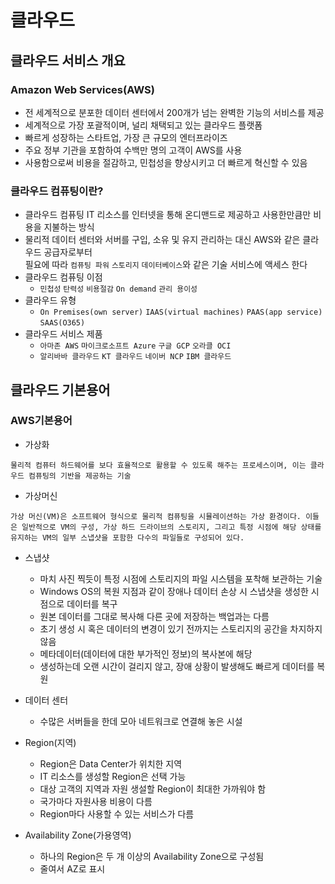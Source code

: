 # 클라우드
## 클라우드 서비스 개요
### Amazon Web Services(AWS)
- 전 세계적으로 분포한 데이터 센터에서 200개가 넘는 완벽한 기능의 서비스를 제공
- 세계적으로 가장 포괄적이며, 널리 채택되고 있는 클라우드 플랫폼
- 빠르게 성장하는 스타트업, 가장 큰 규모의 엔터프라이즈
- 주요 정부 기관을 포함하여 수백만 명의 고객이 AWS를 사용
- 사용함으로써 비용을 절감하고, 민첩성을 향상시키고 더 빠르게 혁신할 수 있음

### 클라우드 컴퓨팅이란?
- 클라우드 컴퓨팅 IT 리소스를 인터넷을 통해 온디맨드로 제공하고 사용한만큼만 비용을 지불하는 방식
- 물리적 데이터 센터와 서버를 구입, 소유 및 유지 관리하는 대신 AWS와 같은 클라우드 공급자로부터 <br>
  필요에 따라 `컴퓨팅 파워` `스토리지` `데이터베이스`와 같은 기술 서비스에 액세스 한다
- 클라우드 컴퓨팅 이점
    + `민첩성` `탄력성` `비용절감` `On demand` `관리 용이성`
- 클라우드 유형
    + `On Premises(own server)` `IAAS(virtual machines)` `PAAS(app service)` `SAAS(O365)`
- 클라우드 서비스 제품
    + `아마존 AWS` `마이크로소프트 Azure` `구글 GCP` `오라클 OCI` 
    + `알리바바 클라우드` `KT 클라우드` `네이버 NCP` `IBM 클라우드` 


## 클라우드 기본용어
### AWS기본용어
- 가상화
```
물리적 컴퓨터 하드웨어를 보다 효율적으로 활용할 수 있도록 해주는 프로세스이며, 이는 클라우드 컴퓨팅의 기반을 제공하는 기술
```

- 가상머신
```
가상 머신(VM)은 소프트웨어 형식으로 물리적 컴퓨팅을 시뮬레이션하는 가상 환경이다. 이들은 일반적으로 VM의 구성, 가상 하드 드라이브의 스토리지, 그리고 특정 시점에 해당 상태를 유지하는 VM의 일부 스냅샷을 포함한 다수의 파일들로 구성되어 있다.
```

- 스냅샷
    + 마치 사진 찍듯이 특정 시점에 스토리지의 파일 시스템을 포착해 보관하는 기술
    + Windows OS의 복원 지점과 같이 장애나 데이터 손상 시 스냅샷을 생성한 시점으로 데이터를 복구
    + 원본 데이터를 그대로 복사해 다른 곳에 저장하는 백업과는 다름
    + 초기 생성 시 혹은 데이터의 변경이 있기 전까지는 스토리지의 공간을 차지하지 않음
    + 메타데이터(데이터에 대한 부가적인 정보)의 복사본에 해당
    + 생성하는데 오랜 시간이 걸리지 않고, 장애 상황이 발생해도 빠르게 데이터를 복원

- 데이터 센터
    + 수많은 서버들을 한데 모아 네트워크로 연결해 놓은 시설

- Region(지역)
    + Region은 Data Center가 위치한 지역
    + IT 리소스를 생성할 Region은 선택 가능
    + 대상 고객의 지역과 자원 생설할 Region이 최대한 가까워야 함
    + 국가마다 자원사용 비용이 다름
    + Region마다 사용할 수 있는 서비스가 다름

- Availability Zone(가용영역)
    + 하나의 Region은 두 개 이상의 Availability Zone으로 구성됨
    + 줄여서 AZ로 표시
